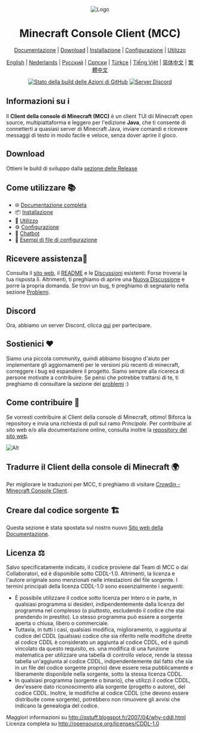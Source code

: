 <div align="center">

<img src="https://i.pics.rs/LLDhE.png" alt="Logo"/>

# Minecraft Console Client (MCC)

[Documentazione](https://mccteam.github.io/) | [Download](#download) | [Installazione](https://mccteam.github.io/guide/installation.html) | [Configurazione](https://mccteam.github.io/guide/configuration.html) | [Utilizzo](https://mccteam.github.io/guide/usage.html)

</div>

<div align="center">

[English](https://github.com/MCCTeam/Minecraft-Console-Client/blob/master/README.md) | [Nederlands](https://github.com/MCCTeam/MCCTeam.github.io/blob/master/MCC-README/README-Dutch.md) | [Русский](https://github.com/MCCTeam/MCCTeam.github.io/blob/master/MCC-README/README-Russian.md) | [Српски](https://github.com/MCCTeam/MCCTeam.github.io/blob/master/MCC-README/README-Serbian_Cyrillic.md) | [Türkçe](https://github.com/MCCTeam/MCCTeam.github.io/blob/master/MCC-README/README-Turkish.md) | [Tiếng Việt](https://github.com/MCCTeam/MCCTeam.github.io/blob/master/MCC-README/README-Vietnamese.md) | [简体中文](https://github.com/MCCTeam/MCCTeam.github.io/blob/master/MCC-README/README-Chinese_Simplified.md) | [繁體中文](https://github.com/MCCTeam/MCCTeam.github.io/blob/master/MCC-README/README-Chinese_Traditional.md)

</div>

<div align="center">

[![Stato della build delle Azioni di GitHub](https://github.com/MCCTeam/Minecraft-Console-Client/actions/workflows/build-and-release.yml/badge.svg)](https://github.com/MCCTeam/Minecraft-Console-Client/releases/latest) <a href="https://discord.gg/sfBv4TtpC9"><img src="https://img.shields.io/discord/1018553894831403028?color=5865F2&logo=discord&logoColor=white" alt="Server Discord" /></a>

</div>

## **Informazioni su ℹ️**

Il **Client della console di Minecraft (MCC)** è un client TUI dii Minecraft open source, multipiattaforma e leggero per l'edizione **Java**, che ti consente di connetterti a quasiasi server di Minecraft Java, inviare comandi e ricevere messaggi di testo in modo facile e veloce, senza dover aprire il gioco.

## Download

Ottieni le build di sviluppo dalla [sezione delle Release](https://github.com/MCCTeam/Minecraft-Console-Client/releases/latest)

## Come utilizzare 📚

-   🌐 [Documentazione completa](https://mccteam.github.io/)
-   📦 [Installazione](https://mccteam.github.io/guide/installation.html)
-   📖 [Utilizzo](https://mccteam.github.io/guide/usage.html)
-   ⚙️ [Configurazione](https://mccteam.github.io/guide/configuration.html)
-   🤖 [Chatbot](https://mccteam.github.io/guide/chat-bots.html)
-   📝 [Esempi di file di configurazione](MinecraftClient/config/)

## Ricevere assistenza🙋

Consulta il [sito web](https://mccteam.github.io/), il [README](https://github.com/MCCTeam/Minecraft-Console-Client/tree/master/MinecraftClient/config#minecraft-console-client-user-manual) e le [Discussioni](https://github.com/MCCTeam/Minecraft-Console-Client/discussions) esistenti: Forse troverai la tua risposta lì. Altrimenti, ti preghiamo di aprire una [Nuova Discussione](https://github.com/MCCTeam/Minecraft-Console-Client/discussions/new) e porre la propria domanda. Se trovi un bug, ti preghiamo di segnalarlo nella sezione [Problemi](https://github.com/MCCTeam/Minecraft-Console-Client/issues).

## Discord

Ora, abbiamo un server Discord, clicca [qui](https://discord.gg/sfBv4TtpC9) per partecipare.

## Sostienici ❤️

Siamo una piccola community, quindi abbiamo bisogno d'aiuto per implementare gli aggiornamenti per le versioni più recenti di minecraft, correggere i bug ed espandere il progetto. Siamo sempre alla ricereca di persone motivate a contribuire. Se pensi che potrebbe trattarsi di te, ti preghiamo di consultare la sezione dei [problemi](https://github.com/MCCTeam/Minecraft-Console-Client/issues?q=is%3Aissue+is%3Aopen+label%3Awaiting-for%3Acontributor) :)

## Come contribuire 📝

Se vorresti contribuire al Client della console di Minecraft, ottimo! Biforca la repository e invia una richiesta di pull sul ramo _Principale_. Per contribuire al sito web e/o alla documentazione online, consulta inoltre la [repository del sito web](https://github.com/MCCTeam/MCCTeam.github.io).

![Alt](https://repobeats.axiom.co/api/embed/c8a6c7c47fde8fcbe3727a21eab46e6b39dff60d.svg "Immagine statistiche di Repobeats")

## Tradurre il Client della console di Minecraft 🌍

Per migliorare le traduzioni per MCC, ti preghiamo di visitare [Crowdin - Minecraft Console Client](https://crwd.in/minecraft-console-client).

## Creare dal codice sorgente 🏗️

Questa sezione è stata spostata sul nostro nuovo [Sito web della Documentazione](https://mccteam.github.io/guide/installation.html#building-from-the-source-code).

## Licenza ⚖️

Salvo specificatamente indicato, il codice proviene dal Team di MCC o dai Collaboratori, ed è disponibile sotto CDDL-1.0. Altrimenti, la licenza e l'autore originale sono menzionati nelle intestazioni del file sorgente. I termini principali della licenza CDDL-1.0 sono essenzialmente i seguenti:

-   È possibile utilizzare il codice sotto licenza per intero o in parte, in qualsiasi programma si desideri, indipendentemente dalla licenza del programma nel complesso (o piuttosto, escludendo il codice che stai prendendo in prestito). Lo stesso programma può essere a sorgente aperta o chiusa, libero o commerciale.
-   Tuttavia, in tutti i casi, qualsiasi modifica, miglioramento, o aggiunta al codice del CDDL (qualsiasi codice che sia riferito nelle modifiche dirette al codice CDDL è considerato un aggiunta al codice CDDL, ed è quindi vincolato da questo requisito, es. una modifica di una funzione matematica per utilizzare una tabella di controllo veloce, rende la stessa tabella un'aggiunta al codice CDDL, indipendentemente dal fatto che sia in un file del codice sorgente proprio) deve essere resa pubblicamente e liberamente disponibile nella sorgente, sotto la stessa licenza CDDL.
-   In qualsiasi programma (sorgente o binario), che utilizzi il codice CDDL, dev'essere dato riconoscimento alla sorgente (progetto o autore), del codice CDDL. Inoltre, le modifiche al codice CDDL (che devono essere distribuite come sorgente), potrebbero non rimuovere gli avvisi che indicano la genealogia del codice.

Maggiori informazioni su http://qstuff.blogspot.fr/2007/04/why-cddl.html Licenza completa su http://opensource.org/licenses/CDDL-1.0
